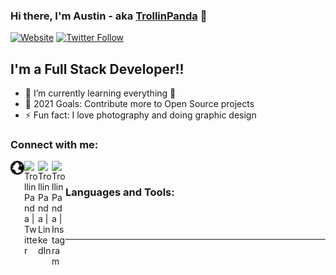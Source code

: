 ### Hi there, I'm Austin - aka [TrollinPanda][website] 👋

[![Website](https://img.shields.io/website?label=austinbowdler.com&style=for-the-badge&url=https%3A%2F%2Faustinbowdler.com)](https://austinbowdler.com)
[![Twitter Follow](https://img.shields.io/twitter/follow/austinbowdler?color=1DA1F2&logo=twitter&style=for-the-badge)](https://twitter.com/intent/follow?original_referer=https%3A%2F%2Fgithub.com%2FcodeSTACKr&screen_name=austinbowdler)

## I'm a Full Stack Developer!!

- 🌱 I’m currently learning everything 🤣
- 🥅 2021 Goals: Contribute more to Open Source projects
- ⚡ Fun fact: I love photography and doing graphic design

### Connect with me:

[<img align="left" alt="austinbowdler.com" width="22px" src="https://raw.githubusercontent.com/iconic/open-iconic/master/svg/globe.svg" />][website]
[<img align="left" alt="TrollinPanda | Twitter" width="22px" src="https://cdn.jsdelivr.net/npm/simple-icons@v3/icons/twitter.svg" />][twitter]
[<img align="left" alt="TrollinPanda | LinkedIn" width="22px" src="https://cdn.jsdelivr.net/npm/simple-icons@v3/icons/linkedin.svg" />][linkedin]
[<img align="left" alt="TrollinPanda | Instagram" width="22px" src="https://cdn.jsdelivr.net/npm/simple-icons@v3/icons/instagram.svg" />][instagram]

<br />

### Languages and Tools:

<br />
<br />

---

[website]: https://austinbowdler.com
[twitter]: https://twitter.com/austinbowdler
[instagram]: https://instagram.com/austinbowdler
[linkedin]: https://www.linkedin.com/in/austin-bowdler-29a0aa121/
